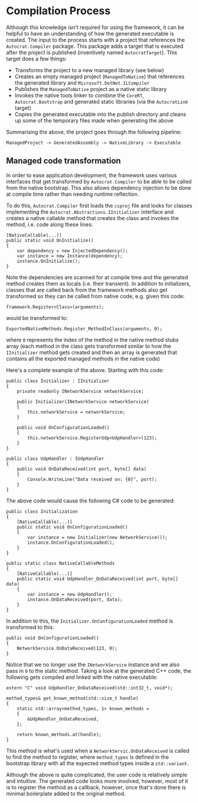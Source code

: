 # Compilation Process

Although this knowledge isn't required for using the framework, it can be
helpful to have an understanding of how the generated executable is created.
The input to the process starts with a project that references the
`Autocrat.Compiler` package. This package adds a target that is executed after
the project is published (inventively named `AutocratTarget`). This target
does a few things:

+ Transforms the project to a new managed library (see below)
+ Creates an empty managed project (`ManagedToNative`) that references the
  generated library and `Microsoft.DotNet.ILCompiler`
+ Publishes the `ManagedToNative` project as a native static library
+ Invokes the native tools linker to combine the `CoreRT`,
  `Autocrat.Bootstrap` and generated static libraries (via the `AutocratLink`
  target)
+ Copies the generated executable into the publish directory and cleans up some
  of the temporary files made when generating the above

Summarising the above, the project goes through the following pipeline:

    ManagedProject -> GeneratedAssembly -> NativeLibrary -> Executable

## Managed code transformation

In order to ease application development, the framework uses various interfaces
that get transformed by `Autocrat.Compiler` to be able to be called from the
native bootstrap. This also allows dependency injection to be done at compile
time rather than needing runtime reflection.

To do this, `Autocrat.Compiler` first loads the `csproj` file and looks for
classes implementing the `Autocrat.Abstractions.IInitializer` interface and
creates a native callable method that creates the class and invokes the method,
i.e. code along these lines:

    [NativeCallable(...)]
    public static void OnInitialize()
    {
        var dependency = new InjectedDependency();
        var instance = new Instance(dependency);
        instance.OnInitialize();
    }

Note the dependencies are scanned for at compile time and the generated method
creates them as locals (i.e. their transient). In addition to initializers,
classes that are called back from the framework methods also get transformed
so they can be called from native code, e.g. given this code:

    framework.Register<Class>(arguments);

would be transformed to:

    ExportedNativeMethods.Register_MethodInClass(arguments, 0);

where `0` represents the index of the method in the native method stubs array
(each method in the class gets transformed similar to how the `IInitializer`
method gets created and then an array is generated that contains all the
exported managed methods in the native code)

Here's a complete example of the above. Starting with this code:

    public class Initializer : IInitializer
    {
        private readonly INetworkService networkService;

        public Initializer(INetworkService networkService)
        {
            this.networkService = networkService;
        }

        public void OnConfigurationLoaded()
        {
            this.networkService.RegisterUdp<UdpHandler>(123);
        }
    }

    public class UdpHandler : IUdpHandler
    {
        public void OnDataReceived(int port, byte[] data)
        {
            Console.WriteLine("Data received on: {0}", port);
        }
    }

The above code would cause the following C# code to be generated:

    public class Initialization
    {
        [NativeCallable(...)]
        public static void OnConfigurationLoaded()
        {
            var instance = new Initializer(new NetworkService());
            instance.OnConfigurationLoaded();
        }
    }

    public static class NativeCallableMethods
    {
        [NativeCallable(...)]
        public static void UdpHandler_OnDataReceived(int port, byte[] data)
        {
            var instance = new UdpHandler();
            instance.OnDataReceived(port, data);
        }
    }

In addition to this, the `Initializer.OnConfigurationLoaded` method is
transformed to this:

    public void OnConfigurationLoaded()
    {
        NetworkService.OnDataReceived(123, 0);
    }

Notice that we no longer use the `INetworkService` instance and we also pass in
`0` to the static method. Taking a look at the generated C++ code, the
following gets compiled and linked with the native executable:

    extern "C" void UdpHandler_OnDataReceived(std::int32_t, void*);

    method_types& get_known_method(std::size_t handle)
    {
        static std::array<method_types, 1> known_methods =
        {
            &UdpHandler_OnDataReceived,
        };

        return known_methods.at(handle);
    }

This method is what's used when a `NetworkServic.OnDataReceived` is called to
find the method to register, where `method_types` is defined in the bootstrap
library with all the expected method types inside a `std::variant`.

Although the above is quite complicated, the user code is relatively simple and
intuitive. The generated code looks more involved, however, most of it is to
register the method as a callback, however, once that's done there is minimal
boilerplate added to the original method.
